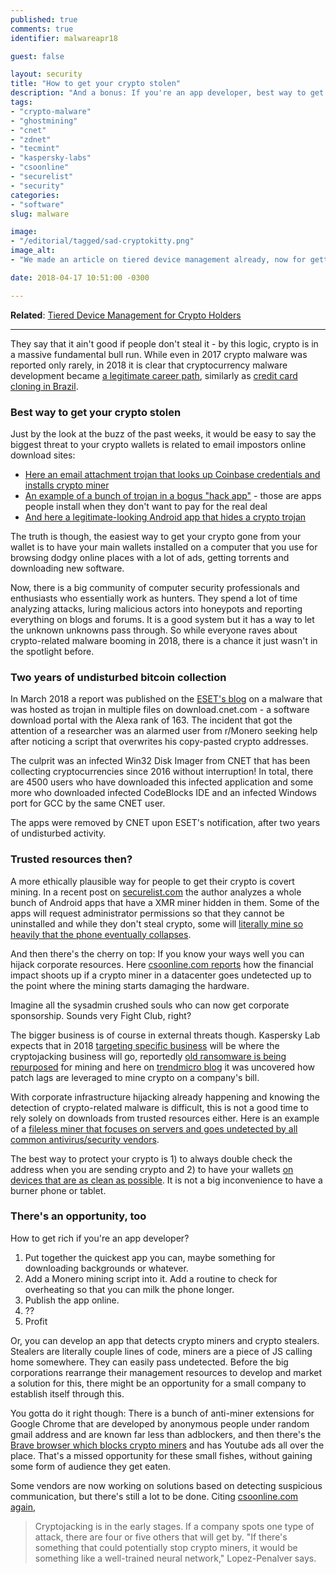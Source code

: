 ```yaml
---
published: true
comments: true
identifier: malwareapr18

guest: false

layout: security
title: "How to get your crypto stolen"
description: "And a bonus: If you're an app developer, best way to get paid in crypto."
tags:
- "crypto-malware"
- "ghostmining"
- "cnet"
- "zdnet"
- "tecmint"
- "kaspersky-labs"
- "csoonline"
- "securelist"
- "security"
categories:
- "software"
slug: malware

image:
- "/editorial/tagged/sad-cryptokitty.png"
image_alt:
- "We made an article on tiered device management already, now for getting you petrified with real data. Sad cat image via Pexels."

date: 2018-04-17 10:51:00 -0300

---
```


**Related**: [Tiered Device Management for Crypto Holders](/security/device-management)

________________

They say that it ain't good if people don't steal it - by this logic, crypto is in a massive fundamental bull run. While even in 2017 crypto malware was reported only rarely, in 2018 it is clear that cryptocurrency malware development became [a legitimate career path](https://www.zdnet.com/article/cryptocurrency-mining-malware-why-it-is-such-a-menace-and-where-its-going-next/), similarly as [credit card cloning in Brazil](https://securelist.com/goodfellas-the-brazilian-carding-scene-is-after-you/84263/).

### Best way to get your crypto stolen

Just by the look at the buzz of the past weeks, it would be easy to say the biggest threat to your crypto wallets is related to email impostors online download sites:

* [Here an email attachment trojan that looks up Coinbase credentials and installs crypto miner](https://blog.malwarebytes.com/cybercrime/2018/02/state-malicious-cryptomining/)
* [An example of a bunch of trojan in a bogus "hack app"](https://blog.malwarebytes.com/cybercrime/2018/02/bogus-hack-apps-hack-users-back-for-cryptocash/) - those are apps people install when they don't want to pay for the real deal
* [And here a legitimate-looking Android app that hides a crypto trojan](https://blog.trendmicro.com/trendlabs-security-intelligence/monero-mining-hiddenminer-android-malware-can-potentially-cause-device-failure/)

The truth is though, the easiest way to get your crypto gone from your wallet is to have your main wallets installed on a computer that you use for browsing dodgy online places with a lot of ads, getting torrents and downloading new software.

Now, there is a big community of computer security professionals and enthusiasts who essentially work as hunters. They spend a lot of time analyzing attacks, luring malicious actors into honeypots and reporting everything on blogs and forums. It is a good system but it has a way to let the unknown unknowns pass through. So while everyone raves about crypto-related malware booming in 2018, there is a chance it just wasn't in the spotlight before.

### Two years of undisturbed bitcoin collection

In March 2018 a report was published on the [ESET's blog](https://blog.eset.ie/2018/03/14/dangerous-malware-stealing-bitcoin-hosted-on-download-com-for-years/) on a malware that was hosted as trojan in multiple files on download.cnet.com - a software download portal with the Alexa rank of 163. The incident that got the attention of a researcher was an alarmed user from r/Monero seeking help after noticing a script that overwrites his copy-pasted crypto addresses.

The culprit was an infected Win32 Disk Imager from CNET that has been collecting cryptocurrencies since 2016 without interruption! In total, there are 4500 users who have downloaded this infected application and some more who downloaded infected CodeBlocks IDE and an infected Windows port for GCC by the same CNET user.

The apps were removed by CNET upon ESET's notification, after two years of undisturbed activity.

### Trusted resources then?

A more ethically plausible way for people to get their crypto is covert mining. In a recent post on [securelist.com](https://securelist.com/pocket-cryptofarms/85137/) the author analyzes a whole bunch of Android apps that have a XMR miner hidden in them. Some of the apps will request administrator permissions so that they cannot be uninstalled and while they don't steal crypto, some will [literally mine so heavily that the phone eventually collapses](https://blog.trendmicro.com/trendlabs-security-intelligence/monero-mining-hiddenminer-android-malware-can-potentially-cause-device-failure/).

And then there's the cherry on top: If you know your ways well you can hijack corporate resources. Here [csoonline.com reports](https://www.csoonline.com/article/3267572/encryption/how-to-detect-and-prevent-crypto-mining-malware.html) how the financial impact shoots up if a crypto miner in a datacenter goes undetected up to the point where the mining starts damaging the hardware.

Imagine all the sysadmin crushed souls who can now get corporate sponsorship. Sounds very Fight Club, right?

The bigger business is of course in external threats though. Kaspersky Lab expects that in 2018 [targeting specific business](https://securelist.com/ksb-threat-predictions-for-cryptocurrencies-in-2018/83188/) will be where the cryptojacking business will go, reportedly [old ransomware is being repurposed](https://blog.trendmicro.com/trendlabs-security-intelligence/ransomware-xiaoba-repurposed-as-file-infector-and-cryptocurrency-miner/) for mining and here on [trendmicro blog](https://blog.trendmicro.com/trendlabs-security-intelligence/cryptocurrency-miner-distributed-via-php-weathermap-vulnerability-targets-linux-servers/) it was uncovered how patch lags are leveraged to mine crypto on a company's bill.

With corporate infrastructure hijacking already happening and knowing the detection of crypto-related malware is difficult, this is not a good time to rely solely on downloads from trusted resources either. Here is an example of a [fileless miner that focuses on servers and goes undetected by all common antivirus/security vendors](https://blog.minerva-labs.com/ghostminer-cryptomining-malware-goes-fileless).

The best way to protect your crypto is 1) to always double check the address when you are sending crypto and 2) to have your wallets [on devices that are as clean as possible](/security/device-management). It is not a big inconvenience to have a burner phone or tablet.  

### There's an opportunity, too

How to get rich if you're an app developer?

1. Put together the quickest app you can, maybe something for downloading backgrounds or whatever.
2. Add a Monero mining script into it. Add a routine to check for overheating so that you can milk the phone longer.
3. Publish the app online.
4. ??
5. Profit

Or, you can develop an app that detects crypto miners and crypto stealers. Stealers are literally couple lines of code, miners are a piece of JS calling home somewhere. They can easily pass undetected. Before the big corporations rearrange their management resources to develop and market a solution for this, there might be an opportunity for a small company to establish itself through this.

You gotta do it right though: There is a bunch of anti-miner extensions for Google Chrome that are developed by anonymous people under random gmail address and are known far less than adblockers, and then there's the [Brave browser which blocks crypto miners](https://community.brave.com/t/nocoin-miner-needed-block-crypto-miners/16461) and has Youtube ads all over the place. That's a missed opportunity for these small fishes, without gaining some form of audience they get eaten.

Some vendors are now working on solutions based on detecting suspicious communication, but there's still a lot to be done. Citing [csoonline.com again](https://www.csoonline.com/article/3267572/encryption/how-to-detect-and-prevent-crypto-mining-malware.html),

> Cryptojacking is in the early stages. If a company spots one type of attack, there are four or five others that will get by. "If there's something that could potentially stop crypto miners, it would be something like a well-trained neural network," Lopez-Penalver says.
